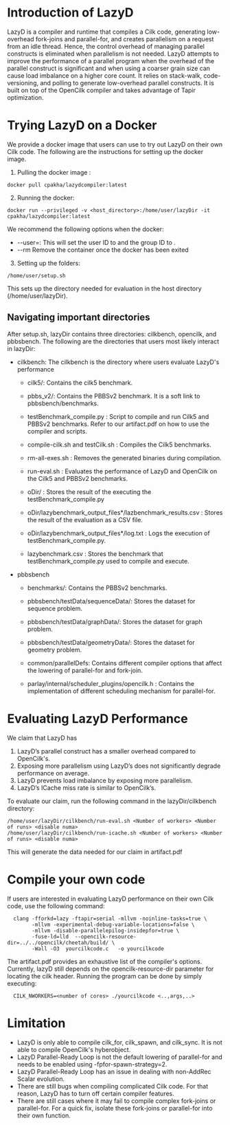 # Introduction of LazyD

LazyD is a compiler and runtime that compiles a Cilk code, generating low-overhead fork-joins and parallel-for, and creates parallelism on a request from an idle thread.
Hence, the control overhead of managing parallel constructs is eliminated when parallelism is not needed.
LazyD attempts to improve the performance of a parallel program when the overhead of the parallel construct is significant
and when using a coarser grain size can cause load imbalance on a higher core count.
It relies on stack-walk, code-versioning, and polling to generate low-overhead parallel constructs.
It is built on top of the OpenCilk compiler and takes advantage of Tapir optimization.

# Trying LazyD on a Docker

We provide a docker image that users can use to try out LazyD on their own Cilk code.
The following are the instructions for setting up the docker image.

1. Pulling the docker image :

```console
docker pull cpakha/lazydcompiler:latest
```

2. Running the docker:

```console
docker run --privileged -v <host_directory>:/home/user/lazyDir -it cpakha/lazydcompiler:latest
```

We recommend the following options when the docker:

- --user=<uid>:<gid> This will set the user ID to <uid> and the group ID to <gid>. 
- --rm Remove the container once the docker has been exited

3. Setting up the folders:

```console
/home/user/setup.sh
```

This sets up the directory needed for evaluation in the host directory (/home/user/lazyDir).

## Navigating important directories

After setup.sh, lazyDir contains three directories: cilkbench, opencilk, and pbbsbench.
The following are the directories that users most likely interact in lazyDir:

- cilkbench: The cilkbench is the directory where users evaluate LazyD's performance

  - cilk5/: Contains the cilk5 benchmark.

  - pbbs_v2/: Contains the PBBSv2 benchmark. It is a soft link to pbbsbench/benchmarks.

  - testBenchmark_compile.py : Script to compile and run Cilk5 and PBBSv2 benchmarks.
    			       Refer to our artifact.pdf on how to use the compiler and scripts.

  - compile-cilk.sh and testCilk.sh : Compiles the Cilk5 benchmarks.

  - rm-all-exes.sh : Removes the generated binaries during compilation.

  - run-eval.sh : Evaluates the performance of LazyD and OpenCilk on the Cilk5 and PBBSv2 benchmarks.

  - oDir/ : Stores the result of the executing the testBenchmark_compile.py

  - oDir/lazybenchmark_output_files*/lazbenchmark_results.csv : Stores the result of the evaluation as a CSV file.

  - oDir/lazybenchmark_output_files*/log.txt : Logs the execution of testBenchmark_compile.py.

  - lazybenchmark.csv : Stores the benchmark that testBenchmark_compile.py used to compile and execute.

- pbbsbench

  - benchmarks/: Contains the PBBSv2 benchmarks.

  - pbbsbench/testData/sequenceData/: Stores the dataset for sequence problem.

  - pbbsbench/testData/graphData/: Stores the dataset for graph problem.

  - pbbsbench/testData/geometryData/: Stores the dataset for geometry problem.

  - common/parallelDefs: Contains different compiler options that affect the lowering of parallel-for and fork-join.

  - parlay/internal/scheduler_plugins/opencilk.h : Contains the implementation of different scheduling mechanism for parallel-for. 

# Evaluating LazyD Performance

We claim that LazyD has 

1) LazyD’s parallel construct has a smaller overhead compared to OpenCilk's.
2) Exposing more parallelism using LazyD’s does not significantly degrade performance on average.
3) LazyD prevents load imbalance by exposing more parallelism.
4) LazyD’s ICache miss rate is similar to OpenCilk’s.

To evaluate our claim, run the following command in the lazyDir/cilkbench directory:

```console
/home/user/lazyDir/cilkbench/run-eval.sh <Number of workers> <Number of runs> <disable numa>
/home/user/lazyDir/cilkbench/run-icache.sh <Number of workers> <Number of runs> <disable numa>
```

This will generate the data needed for our claim in artifact.pdf

# Compile your own code
If users are interested in evaluating LazyD performance on their own Cilk code, use the following command:

```console
  clang -fforkd=lazy -ftapir=serial -mllvm -noinline-tasks=true \
        -mllvm -experimental-debug-variable-locations=false \
        -mllvm -disable-parallelepilog-insidepfor=true \
        -fuse-ld=lld  --opencilk-resource-dir=../../opencilk/cheetah/build/ \
        -Wall -O3  yourcilkcode.c   -o yourcilkcode
```

The artifact.pdf provides an exhaustive list of the compiler's options.
Currently, lazyD still depends on the opencilk-resource-dir parameter for locating the cilk header.
Running the program can be done by simply executing:

```console
  CILK_NWORKERS=<number of cores> ./yourcilkcode <..,args,..>
```

# Limitation

- LazyD is only able to compile cilk_for, cilk_spawn, and cilk_sync. It is not able to compile OpenCilk's hyberobject.
- LazyD Parallel-Ready Loop is not the default lowering of parallel-for and needs to be enabled using -fpfor-spawn-strategy=2.
- LazyD Parallel-Ready Loop has an issue in dealing with non-AddRec Scalar evolution.
- There are still bugs when compiling complicated Cilk code. For that reason, LazyD has to turn off certain compiler features.
- There are still cases where it may fail to compile complex fork-joins or parallel-for. For a quick fix, isolate these fork-joins or parallel-for into their own function.
 